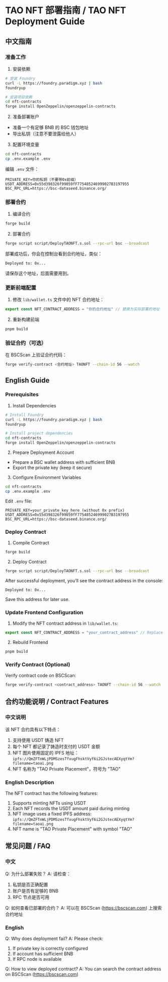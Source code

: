 # TAO NFT 部署指南 / TAO NFT Deployment Guide

## 中文指南

### 准备工作

1. 安装依赖
```bash
# 安装 Foundry
curl -L https://foundry.paradigm.xyz | bash
foundryup

# 安装项目依赖
cd nft-contracts
forge install OpenZeppelin/openzeppelin-contracts
```

2. 准备部署账户
- 准备一个有足够 BNB 的 BSC 钱包地址
- 导出私钥（注意不要泄露给他人）

3. 配置环境变量
```bash
cd nft-contracts
cp .env.example .env
```

编辑 `.env` 文件：
```env
PRIVATE_KEY=你的私钥（不要带0x前缀）
USDT_ADDRESS=0x55d398326f99059fF775485246999027B3197955
BSC_RPC_URL=https://bsc-dataseed.binance.org/
```

### 部署合约

1. 编译合约
```bash
forge build
```

2. 部署合约
```bash
forge script script/DeployTAONFT.s.sol --rpc-url bsc --broadcast
```

部署成功后，你会在控制台看到合约地址，类似：
```
Deployed to: 0x...
```

请保存这个地址，后面需要用到。

### 更新前端配置

1. 修改 `lib/wallet.ts` 文件中的 NFT 合约地址：
```typescript
export const NFT_CONTRACT_ADDRESS = "你的合约地址" // 替换为实际部署的地址
```

2. 重新构建前端
```bash
pnpm build
```

### 验证合约（可选）

在 BSCScan 上验证合约代码：
```bash
forge verify-contract <合约地址> TAONFT --chain-id 56 --watch
```

## English Guide

### Prerequisites

1. Install Dependencies
```bash
# Install Foundry
curl -L https://foundry.paradigm.xyz | bash
foundryup

# Install project dependencies
cd nft-contracts
forge install OpenZeppelin/openzeppelin-contracts
```

2. Prepare Deployment Account
- Prepare a BSC wallet address with sufficient BNB
- Export the private key (keep it secure)

3. Configure Environment Variables
```bash
cd nft-contracts
cp .env.example .env
```

Edit `.env` file:
```env
PRIVATE_KEY=your_private_key_here (without 0x prefix)
USDT_ADDRESS=0x55d398326f99059fF775485246999027B3197955
BSC_RPC_URL=https://bsc-dataseed.binance.org/
```

### Deploy Contract

1. Compile Contract
```bash
forge build
```

2. Deploy Contract
```bash
forge script script/DeployTAONFT.s.sol --rpc-url bsc --broadcast
```

After successful deployment, you'll see the contract address in the console:
```
Deployed to: 0x...
```

Save this address for later use.

### Update Frontend Configuration

1. Modify the NFT contract address in `lib/wallet.ts`:
```typescript
export const NFT_CONTRACT_ADDRESS = "your_contract_address" // Replace with actual deployed address
```

2. Rebuild Frontend
```bash
pnpm build
```

### Verify Contract (Optional)

Verify contract code on BSCScan:
```bash
forge verify-contract <contract_address> TAONFT --chain-id 56 --watch
```

## 合约功能说明 / Contract Features

### 中文说明

该 NFT 合约具有以下特点：
1. 支持使用 USDT 铸造 NFT
2. 每个 NFT 都记录了铸造时支付的 USDT 金额
3. NFT 图片使用固定的 IPFS 地址：`ipfs://QmZFTnWLjPDMSzesTfxugFhsktVyf6i2GJstecAEXyqtYm?filename=taoai.png`
4. NFT 名称为 "TAO Private Placement"，符号为 "TAO"

### English Description

The NFT contract has the following features:
1. Supports minting NFTs using USDT
2. Each NFT records the USDT amount paid during minting
3. NFT image uses a fixed IPFS address: `ipfs://QmZFTnWLjPDMSzesTfxugFhsktVyf6i2GJstecAEXyqtYm?filename=taoai.png`
4. NFT name is "TAO Private Placement" with symbol "TAO"

## 常见问题 / FAQ

### 中文

Q: 为什么部署失败？
A: 请检查：
1. 私钥是否正确配置
2. 账户是否有足够的 BNB
3. RPC 节点是否可用

Q: 如何查看已部署的合约？
A: 可以在 BSCScan (https://bscscan.com) 上搜索合约地址

### English

Q: Why does deployment fail?
A: Please check:
1. If private key is correctly configured
2. If account has sufficient BNB
3. If RPC node is available

Q: How to view deployed contract?
A: You can search the contract address on BSCScan (https://bscscan.com)